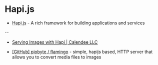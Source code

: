 # Hapi.js

* [Hapi.js](http://hapijs.com/) - A rich framework for building applications and services

--

* [Serving Images with Hapi | Calendee LLC](https://calendee.com/2014/01/31/serving-images-with-hapi/)

* [[GitHub] piobyte / flamingo](https://github.com/piobyte/flamingo) - simple, hapijs based, HTTP server that allows you to convert media files to images
